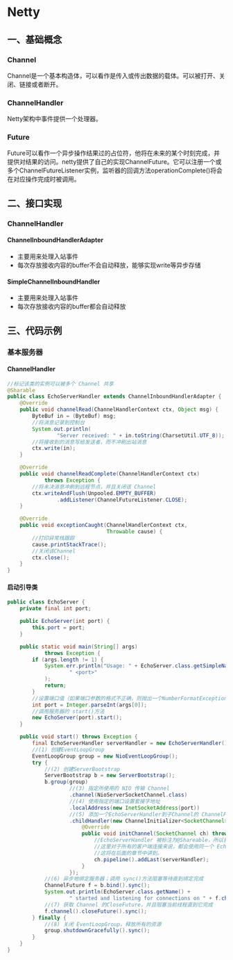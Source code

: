 # Netty

## 一、基础概念

### Channel

Channel是一个基本构造体，可以看作是传入或传出数据的载体。可以被打开、关闭、链接或者断开。

### ChannelHandler

Netty架构中事件提供一个处理器。

### Future

Future可以看作一个异步操作结果过的占位符，他将在未来的某个时刻完成，并提供对结果的访问。netty提供了自己的实现ChannelFuture。它可以注册一个或多个ChannelFutureListener实例，监听器的回调方法operationComplete()将会在对应操作完成时被调用。



## 二、接口实现

### ChannelHandler

#### ChannelInboundHandlerAdapter

* 主要用来处理入站事件
* 每次存放接收内容的buffer不会自动释放，能够实现write等异步存储

#### SimpleChannelInboundHandler

* 主要用来处理入站事件
* 每次存放接收内容的buffer都会自动释放

## 三、代码示例

### 基本服务器

#### ChannelHandler

```java
//标记该类的实例可以被多个 Channel 共享
@Sharable
public class EchoServerHandler extends ChannelInboundHandlerAdapter {
    @Override
    public void channelRead(ChannelHandlerContext ctx, Object msg) {
        ByteBuf in = (ByteBuf) msg;
        //将消息记录到控制台
        System.out.println(
                "Server received: " + in.toString(CharsetUtil.UTF_8));
        //将接收到的消息写给发送者，而不冲刷出站消息
        ctx.write(in);
    }

    @Override
    public void channelReadComplete(ChannelHandlerContext ctx)
            throws Exception {
        //将未决消息冲刷到远程节点，并且关闭该 Channel
        ctx.writeAndFlush(Unpooled.EMPTY_BUFFER)
                .addListener(ChannelFutureListener.CLOSE);
    }

    @Override
    public void exceptionCaught(ChannelHandlerContext ctx,
                                Throwable cause) {
        //打印异常栈跟踪
        cause.printStackTrace();
        //关闭该Channel
        ctx.close();
    }
}

```

#### 启动引导类

```java
public class EchoServer {
    private final int port;

    public EchoServer(int port) {
        this.port = port;
    }

    public static void main(String[] args)
            throws Exception {
        if (args.length != 1) {
            System.err.println("Usage: " + EchoServer.class.getSimpleName() +
                    " <port>"
            );
            return;
        }
        //设置端口值（如果端口参数的格式不正确，则抛出一个NumberFormatException）
        int port = Integer.parseInt(args[0]);
        //调用服务器的 start()方法
        new EchoServer(port).start();
    }

    public void start() throws Exception {
        final EchoServerHandler serverHandler = new EchoServerHandler();
        //(1) 创建EventLoopGroup
        EventLoopGroup group = new NioEventLoopGroup();
        try {
            //(2) 创建ServerBootstrap
            ServerBootstrap b = new ServerBootstrap();
            b.group(group)
                    //(3) 指定所使用的 NIO 传输 Channel
                    .channel(NioServerSocketChannel.class)
                    //(4) 使用指定的端口设置套接字地址
                    .localAddress(new InetSocketAddress(port))
                    //(5) 添加一个EchoServerHandler到子Channel的 ChannelPipeline
                    .childHandler(new ChannelInitializer<SocketChannel>() {
                        @Override
                        public void initChannel(SocketChannel ch) throws Exception {
                            //EchoServerHandler 被标注为@Shareable，所以我们可以总是使用同样的实例
                            //这里对于所有的客户端连接来说，都会使用同一个 EchoServerHandler，因为其被标注为@Sharable，
                            //这将在后面的章节中讲到。
                            ch.pipeline().addLast(serverHandler);
                        }
                    });
            //(6) 异步地绑定服务器；调用 sync()方法阻塞等待直到绑定完成
            ChannelFuture f = b.bind().sync();
            System.out.println(EchoServer.class.getName() +
                    " started and listening for connections on " + f.channel().localAddress());
            //(7) 获取 Channel 的CloseFuture，并且阻塞当前线程直到它完成
            f.channel().closeFuture().sync();
        } finally {
            //(8) 关闭 EventLoopGroup，释放所有的资源
            group.shutdownGracefully().sync();
        }
    }
}
```

